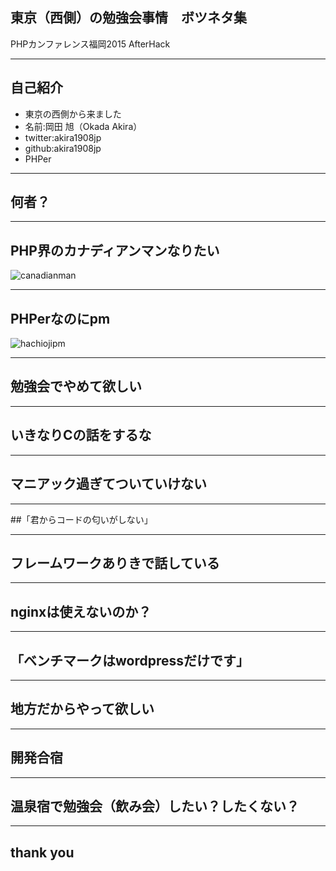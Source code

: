 ## 東京（西側）の勉強会事情　ボツネタ集
PHPカンファレンス福岡2015 AfterHack

--- 
## 自己紹介
* 東京の西側から来ました
* 名前:岡田 旭（Okada Akira）
* twitter:akira1908jp
* github:akira1908jp
* PHPer

---

## 何者？


---
## PHP界のカナディアンマンなりたい
![canadianman](http://pyazo.hachiojipm.org/image/9Ocf0pgl1K0yiOi3143536921241824.jpg)

---

## PHPerなのにpm
![hachiojipm](http://pyazo.hachiojipm.org/image/7xteThCjdv7iEE6g143536721953999.png)

---


## 勉強会でやめて欲しい

---

## いきなりCの話をするな

---
## マニアック過ぎてついていけない

---

##「君からコードの匂いがしない」

---
## フレームワークありきで話している
---

## nginxは使えないのか？
---

## 「ベンチマークはwordpressだけです」

---


## 地方だからやって欲しい
--- 

## 開発合宿
---

## 温泉宿で勉強会（飲み会）したい？したくない？
---


## thank you